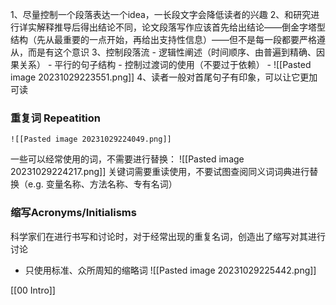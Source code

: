 1、尽量控制一个段落表达一个idea，一长段文字会降低读者的兴趣
2、和研究进行详实解释推导后得出结论不同，论文段落写作应该首先给出结论——倒金字塔型结构（先从最重要的一点开始，再给出支持性信息）——但不是每一段都要严格遵从，而是有这个意识
3、控制段落流
	- 逻辑性阐述（时间顺序、由普遍到精确、因果关系）
	- 平行的句子结构
	- 控制过渡词的使用（不要过于依赖）
	- ![[Pasted image 20231029223551.png]]
4、读者一般对首尾句子有印象，可以让它更加可读


### 重复词 Repeatition
	![[Pasted image 20231029224049.png]]
一些可以经常使用的词，不需要进行替换：
	![[Pasted image 20231029224217.png]]
关键词需要重读使用，不要试图查阅同义词词典进行替换（e.g. 变量名称、方法名称、专有名词）


### 缩写Acronyms/Initialisms
科学家们在进行书写和讨论时，对于经常出现的重复名词，创造出了缩写对其进行讨论
- 只使用标准、众所周知的缩略词
	![[Pasted image 20231029225442.png]]


[[00 Intro]]
